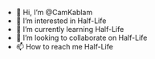 - 👋 Hi, I’m @CamKablam
- 👀 I’m interested in Half-Life
- 🌱 I’m currently learning Half-Life
- 💞️ I’m looking to collaborate on Half-Life
- 📫 How to reach me Half-Life

<!---
CamKablam/CamKablam is a ✨ special ✨ repository because its `README.md` (this file) appears on your GitHub profile.
You can click the Preview link to take a look at your changes.
--->
